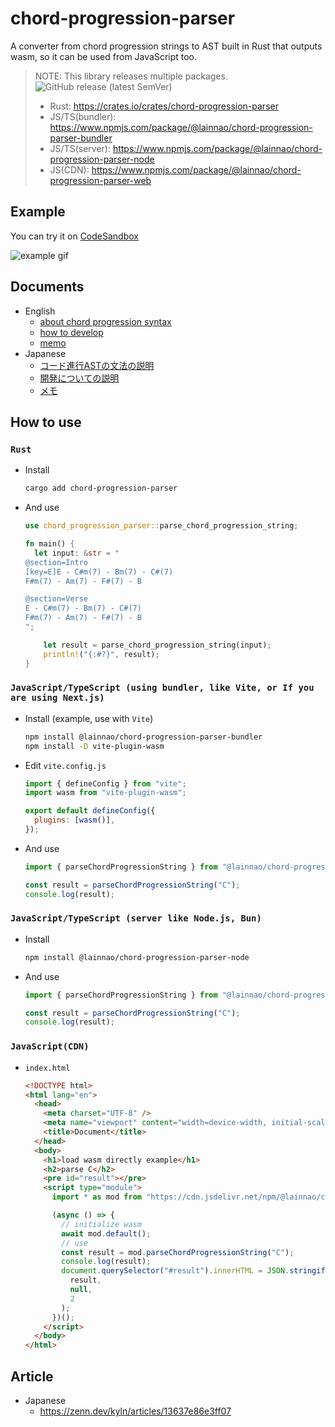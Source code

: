 # chord-progression-parser

A converter from chord progression strings to AST built in Rust that outputs wasm, so it can be used from JavaScript too.

> NOTE: This library releases multiple packages. ![GitHub release (latest SemVer)](https://img.shields.io/github/v/release/lainNao/chord-progression-parser)
>
> - Rust: <https://crates.io/crates/chord-progression-parser>
> - JS/TS(bundler): <https://www.npmjs.com/package/@lainnao/chord-progression-parser-bundler>
> - JS/TS(server): <https://www.npmjs.com/package/@lainnao/chord-progression-parser-node>
> - JS(CDN): <https://www.npmjs.com/package/@lainnao/chord-progression-parser-web>

## Example

You can try it on [CodeSandbox](https://codesandbox.io/p/devbox/vite-react-ts-forked-phmkrs?file=%2Fsrc%2FApp.tsx)

![example gif](https://i.imgur.com/kGwySIJ.gif)

## Documents

- English
  - [about chord progression syntax](./_docs/en/about-chord-progression-syntax.md)
  - [how to develop](./_docs/en/how-to-develop.md)
  - [memo](./_docs/en/memo.md)
- Japanese
  - [コード進行ASTの文法の説明](./_docs/ja/about-chord-progression-syntax.md)
  - [開発についての説明](./_docs/ja/how-to-develop.md)
  - [メモ](./_docs/ja/memo.md)

## How to use

### `Rust`

- Install

  ```sh
  cargo add chord-progression-parser
  ```

- And use

  ```rust
  use chord_progression_parser::parse_chord_progression_string;

  fn main() {
    let input: &str = "
  @section=Intro
  [key=E]E - C#m(7) - Bm(7) - C#(7)
  F#m(7) - Am(7) - F#(7) - B
  
  @section=Verse
  E - C#m(7) - Bm(7) - C#(7)
  F#m(7) - Am(7) - F#(7) - B
  ";

      let result = parse_chord_progression_string(input);
      println!("{:#?}", result);
  }
  ```

### `JavaScript/TypeScript (using bundler, like Vite, or If you are using Next.js)`

- Install (example, use with `Vite`)

  ```sh
  npm install @lainnao/chord-progression-parser-bundler
  npm install -D vite-plugin-wasm
  ```

- Edit `vite.config.js`

  ```js
  import { defineConfig } from "vite";
  import wasm from "vite-plugin-wasm";

  export default defineConfig({
    plugins: [wasm()],
  });
  ```

- And use

  ```typescript
  import { parseChordProgressionString } from "@lainnao/chord-progression-parser-bundler/chord_progression_parser";

  const result = parseChordProgressionString("C");
  console.log(result);
  ```

### `JavaScript/TypeScript (server like Node.js, Bun)`

- Install

  ```sh
  npm install @lainnao/chord-progression-parser-node
  ```

- And use

  ```typescript
  import { parseChordProgressionString } from "@lainnao/chord-progression-parser-node/chord_progression_parser";

  const result = parseChordProgressionString("C");
  console.log(result);
  ```

### `JavaScript(CDN)`

- `index.html`

  ```html
  <!DOCTYPE html>
  <html lang="en">
    <head>
      <meta charset="UTF-8" />
      <meta name="viewport" content="width=device-width, initial-scale=1.0" />
      <title>Document</title>
    </head>
    <body>
      <h1>load wasm directly example</h1>
      <h2>parse C</h2>
      <pre id="result"></pre>
      <script type="module">
        import * as mod from "https://cdn.jsdelivr.net/npm/@lainnao/chord-progression-parser-web@0.6.0/chord_progression_parser.js";

        (async () => {
          // initialize wasm
          await mod.default();
          // use
          const result = mod.parseChordProgressionString("C");
          console.log(result);
          document.querySelector("#result").innerHTML = JSON.stringify(
            result,
            null,
            2
          );
        })();
      </script>
    </body>
  </html>
  ```

## Article

- Japanese
  - <https://zenn.dev/kyln/articles/13637e86e3ff07>

